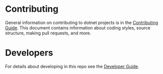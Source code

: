 # Contributing

General information on contributing to dotnet projects is in the [Contributing Guide](https://github.com/Microsoft/dotnet/blob/master/CONTRIBUTING.md). 
This document contains information about coding styles, source structure, making
pull requests, and more.

# Developers

For details about developing in this repo see the [Developer Guide](https://github.com/dotnet/corefx/blob/master/docs/Developers.md).

